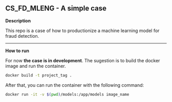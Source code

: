 ## CS_FD_MLENG - A simple case

**Description**

This repo is a case of how to productionize a machine learning model for fraud detection.

---

**How to run**

For now **the case is in development**. The sugestion is to build the docker image and run the container.

```bash
docker build -t project_tag .
```

After that, you can run the container with the following command:

```bash
docker run -it -v $(pwd)/models:/app/models image_name 
```